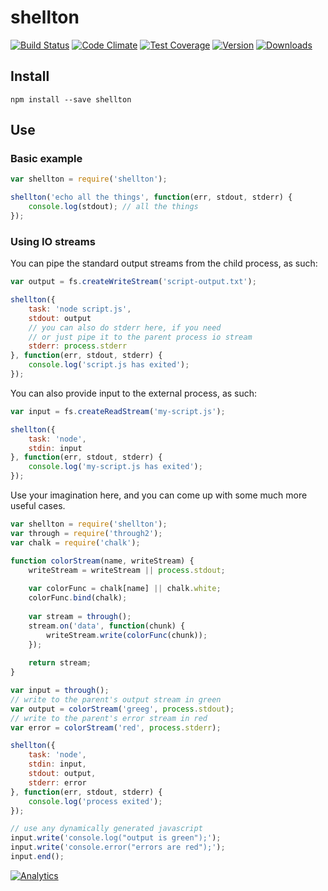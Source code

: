 # shellton

[![Build Status](https://travis-ci.org/catdad/shellton.svg?branch=master)](https://travis-ci.org/catdad/shellton)
[![Code Climate](https://codeclimate.com/github/catdad/shellton/badges/gpa.svg)](https://codeclimate.com/github/catdad/shellton)
[![Test Coverage](https://codeclimate.com/github/catdad/shellton/badges/coverage.svg)](https://codeclimate.com/github/catdad/shellton/coverage)
[![Version][9]][8] [![Downloads][7]][8]

[7]: https://img.shields.io/npm/dm/shellton.svg
[8]: https://www.npmjs.com/package/shellton
[9]: https://img.shields.io/npm/v/shellton.svg

## Install

    npm install --save shellton
    
## Use

### Basic example

```javascript
var shellton = require('shellton');

shellton('echo all the things', function(err, stdout, stderr) {
    console.log(stdout); // all the things
});
```

### Using IO streams

You can pipe the standard output streams from the child process, as such:

```javascript
var output = fs.createWriteStream('script-output.txt');

shellton({
    task: 'node script.js',
    stdout: output
    // you can also do stderr here, if you need
    // or just pipe it to the parent process io stream
    stderr: process.stderr
}, function(err, stdout, stderr) {
    console.log('script.js has exited');
});
```

You can also provide input to the external process, as such:

```javascript
var input = fs.createReadStream('my-script.js');

shellton({
    task: 'node',
    stdin: input
}, function(err, stdout, stderr) {
    console.log('my-script.js has exited');
});
```

Use your imagination here, and you can come up with some much more useful cases.

```javascript
var shellton = require('shellton');
var through = require('through2');
var chalk = require('chalk');

function colorStream(name, writeStream) {
    writeStream = writeStream || process.stdout;
    
    var colorFunc = chalk[name] || chalk.white;
    colorFunc.bind(chalk);
    
    var stream = through();
    stream.on('data', function(chunk) {
        writeStream.write(colorFunc(chunk));
    });
    
    return stream;
}

var input = through();
// write to the parent's output stream in green
var output = colorStream('greeg', process.stdout);
// write to the parent's error stream in red
var error = colorStream('red', process.stderr);

shellton({
    task: 'node',
    stdin: input,
    stdout: output,
    stderr: error
}, function(err, stdout, stderr) {
    console.log('process exited');
});

// use any dynamically generated javascript
input.write('console.log("output is green");');
input.write('console.error("errors are red");');
input.end();
```

[![Analytics](https://ga-beacon.appspot.com/UA-17159207-7/shellton/readme?flat)](https://github.com/igrigorik/ga-beacon)
